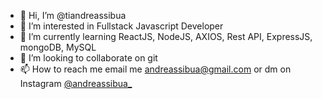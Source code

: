 - 👋 Hi, I’m @tiandreassibua
- 👀 I’m interested in Fullstack Javascript Developer
- 🌱 I’m currently learning ReactJS, NodeJS, AXIOS, Rest API, ExpressJS, mongoDB, MySQL
- 💞️ I’m looking to collaborate on git
- 📫 How to reach me email me andreassibua@gmail.com or dm on Instagram [@andreassibua_](https://www.instagram.com/andreassibua_/)

<!---
tiandreassibua/tiandreassibua is a ✨ special ✨ repository because its `README.md` (this file) appears on your GitHub profile.
You can click the Preview link to take a look at your changes.
--->

